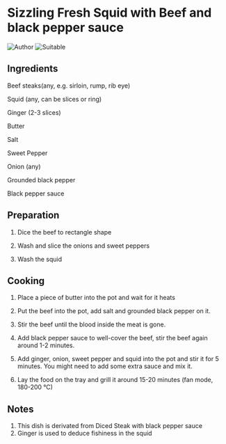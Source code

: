 # Sizzling Fresh Squid with Beef and black pepper sauce

![Author](https://img.shields.io/badge/Author-wwdpm__b1owcar-blueviolet)
![Suitable](https://img.shields.io/badge/Suitable%20For-4--6%20People-brightgreen)

## Ingredients

Beef steaks(any, e.g. sirloin, rump, rib eye)

Squid (any, can be slices or ring)

Ginger (2-3 slices)

Butter

Salt

Sweet Pepper

Onion (any)

Grounded black pepper

Black pepper sauce

## Preparation

1. Dice the beef to rectangle shape

2. Wash and slice the onions and sweet peppers

3. Wash the squid

## Cooking

1. Place a piece of butter into the pot and wait for it heats

2. Put the beef into the pot, add salt and grounded black pepper on it.

3. Stir the beef until the blood inside the meat is gone.

4. Add black pepper sauce to well-cover the beef, stir the beef again around 1-2 minutes.

5. Add ginger, onion, sweet pepper and squid into the pot and stir it for 5 minutes. You might need to add some extra sauce and mix it.

6. Lay the food on the tray and grill it around 15-20 minutes (fan mode, 180-200 °C)

## Notes

1. This dish is derivated from Diced Steak with black pepper sauce
2. Ginger is used to deduce fishiness in the squid